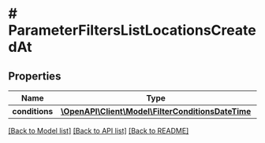 # # ParameterFiltersListLocationsCreatedAt

## Properties

Name | Type | Description | Notes
------------ | ------------- | ------------- | -------------
**conditions** | [**\OpenAPI\Client\Model\FilterConditionsDateTime**](FilterConditionsDateTime.md) |  | [optional]

[[Back to Model list]](../../README.md#models) [[Back to API list]](../../README.md#endpoints) [[Back to README]](../../README.md)
